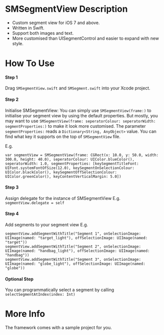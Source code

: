 # SMSegmentView Description
- Custom segment view for iOS 7 and above.
- Written in Swift.
- Support both images and text.
- More customised than UISegmentControl and easier to expand with new style.


# How To Use
#### Step 1
Drag `SMSegmentView.swift` and `SMSegment.swift` into your Xcode project.

#### Step 2
Initialise SMSegmentView:
You can simply use `SMSegmentView(frame:)` to initialise your segment view by using the default properties. 
But mostly, you may want to use `SMSegmentView(frame: seperatorColour: seperatorWidth: segmentProperties:)` to make it look more customised.
The parameter `segmentProperties:` reads a `Dictionary<String, AnyObject>` value. You can find what key it supports on the top of `SMSegmentView` file.

E.g.
```
var segmentView = SMSegmentView(frame: CGRect(x: 10.0, y: 50.0, width: 300.0, height: 40.0), seperatorColour: UIColor.blueColor(), seperatorWidth: 1.0, segmentProperties: [keySegmentTitleFont: UIFont.systemFontOfSize(12.0), keySegmentOnSelectionColour: UIColor.blackColor(), keySegmentOffSelectionColour: UIColor.greenColor(), keyContentVerticalMargin: 5.0])
```

#### Step 3
Assign delegate for the instance of SMSegmentView
E.g. `segmentView.delegate = self`

#### Step 4
Add segments to your segment view
E.g.
```
segmentView.addSegmentWithTitle("Segment 1", onSelectionImage: UIImage(named: "target_light"), offSelectionImage: UIImage(named: "target"))
segmentView.addSegmentWithTitle("Segment 2", onSelectionImage: UIImage(named: "handbag_light"), offSelectionImage: UIImage(named: "handbag"))
segmentView.addSegmentWithTitle("Segment 3", onSelectionImage: UIImage(named: "globe_light"), offSelectionImage: UIImage(named: "globe"))
```

#### Optional Step
You can programmatically select a segment by calling `selectSegmentAtIndex(index: Int)`


# More Info
The framework comes with a sample project for you.

